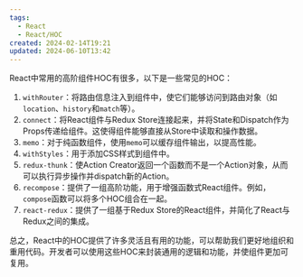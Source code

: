 ```yaml
---
tags:
  - React
  - React/HOC
created: 2024-02-14T19:21
updated: 2024-06-10T13:42
---
```

React中常用的高阶组件HOC有很多，以下是一些常见的HOC：

1. `withRouter`：将路由信息注入到组件中，使它们能够访问到路由对象（如`location`、`history`和`match`等）。
2. `connect`：将React组件与Redux Store连接起来，并将State和Dispatch作为Props传递给组件。这使得组件能够直接从Store中读取和操作数据。
3. `memo`：对于纯函数组件，使用`memo`可以缓存组件输出，以提高性能。
4. `withStyles`：用于添加CSS样式到组件中。
5. `redux-thunk`：使Action Creator返回一个函数而不是一个Action对象，从而可以执行异步操作并dispatch新的Action。
6. `recompose`：提供了一组高阶功能，用于增强函数式React组件。例如，`compose`函数可以将多个HOC组合在一起。
7. `react-redux`：提供了一组基于Redux Store的React组件，并简化了React与Redux之间的集成。

总之，React中的HOC提供了许多灵活且有用的功能，可以帮助我们更好地组织和重用代码。开发者可以使用这些HOC来封装通用的逻辑和功能，并使组件更加可复用。
